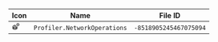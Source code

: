 | Icon | Name | File ID |
| ---  | ---  | ---     |
| ![](Profiler.NetworkOperations.png) | `Profiler.NetworkOperations` | `-8518905245467075094` |
